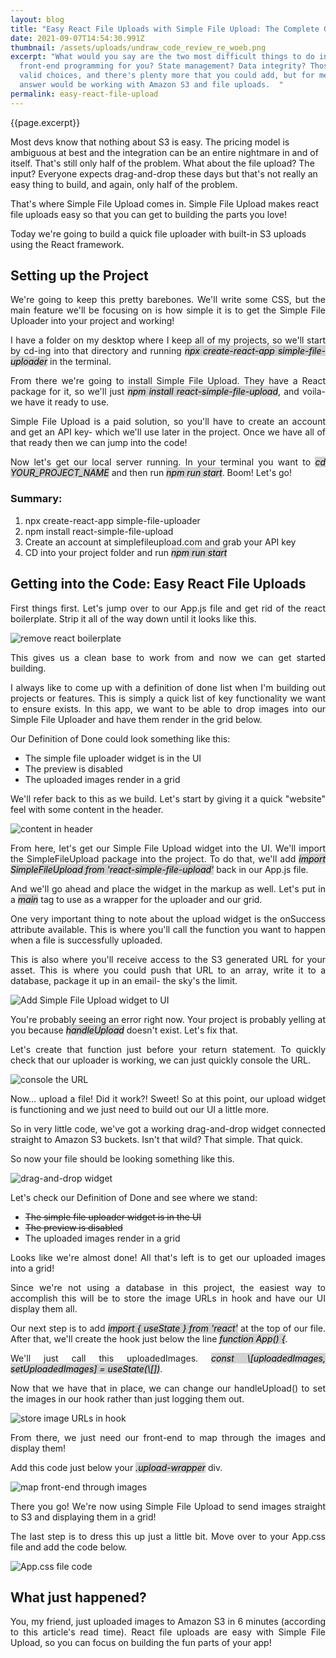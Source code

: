 ```yaml
---
layout: blog
title: "Easy React File Uploads with Simple File Upload: The Complete Guide "
date: 2021-09-07T14:54:30.991Z
thumbnail: /assets/uploads/undraw_code_review_re_woeb.png
excerpt: "What would you say are the two most difficult things to do in
  front-end programming for you? State management? Data integrity? Those are
  valid choices, and there's plenty more that you could add, but for me -- the
  answer would be working with Amazon S3 and file uploads.  "
permalink: easy-react-file-upload
---
```

{{page.excerpt}}

Most devs know that nothing about S3 is easy. The pricing model is ambiguous at best and the integration can be an entire nightmare in and of itself. That's still only half of the problem. What about the file upload? The input? Everyone expects drag-and-drop these days but that's not really an easy thing to build, and again, only half of the problem.

That's where Simple File Upload comes in. Simple File Upload makes react file uploads easy so that you can get to building the parts you love!

Today we're going to build a quick file uploader with built-in S3 uploads using the React framework.

## Setting up the Project

<p align="justify">We're going to keep this pretty barebones. We'll write some CSS, but the main feature we'll be focusing on is how simple it is to get the Simple File Uploader into your project and working!</p>

<p align="justify">I have a folder on my desktop where I keep all of my projects, so we'll start by cd-ing into that directory and running <i><mark style="background-color: lightgrey">npx create-react-app simple-file-uploader</mark></i> in the terminal.</p>

<p align="justify">From there we're going to install Simple File Upload. They have a React package for it, so we'll just <i><mark style="background-color: lightgrey">npm install react-simple-file-upload</mark></i>, and voila- we have it ready to use.</p>

<p align="justify">Simple File Upload is a paid solution, so you'll have to create an account and get an API key- which we'll use later in the project. Once we have all of that ready then we can jump into the code!</p>

<p align="justify">Now let's get our local server running. In your terminal you want to <i><mark style="background-color: lightgrey">cd YOUR_PROJECT_NAME</mark></i> and then run <i><mark style="background-color: lightgrey">npm run start</mark></i>. Boom! Let's go!</p>

### Summary:

1. npx create-react-app simple-file-uploader
2. npm install react-simple-file-upload
3. Create an account at simplefileupload.com and grab your API key
4. CD into your project folder and run <i><mark style="background-color: lightgrey">npm run start</mark></i>

## Getting into the Code: Easy React File Uploads

<p align="justify">First things first. Let's jump over to our App.js file and get rid of the react boilerplate. Strip it all of the way down until it looks like this.</p>

![remove react boilerplate](/assets/uploads/react_one.png)

<p align="justify">This gives us a clean base to work from and now we can get started building.</p>

<p align="justify">I always like to come up with a definition of done list when I'm building out projects or features. This is simply a quick list of key functionality we want to ensure exists. In this app, we want to be able to drop images into our Simple File Uploader and have them render in the grid below.</p>

Our Definition of Done could look something like this:

* The simple file uploader widget is in the UI
* The preview is disabled
* The uploaded images render in a grid

<p align="justify">We'll refer back to this as we build. Let's start by giving it a quick "website" feel with some content in the header.</p>

![content in header](/assets/uploads/react_two.png)

<p align="justify">From here, let's get our Simple File Upload widget into the UI. We'll import the SimpleFileUpload package into the project. To do that, we'll add <i><mark style="background-color: lightgrey">import SimpleFileUpload from 'react-simple-file-upload'</mark></i> back in our App.js file.</p>

<p align="justify">And we'll go ahead and place the widget in the markup as well. Let's put in a <i><mark style="background-color: lightgrey">main</mark></i> tag to use as a wrapper for the uploader and our grid.</p>

<p align="justify">One very important thing to note about the upload widget is the onSuccess attribute available. This is where you'll call the function you want to happen when a file is successfully uploaded.</p>

<p align="justify">This is also where you'll receive access to the S3 generated URL for your asset. This is where you could push that URL to an array, write it to a database, package it up in an email- the sky's the limit.</p>

![Add Simple File Upload widget to UI](/assets/uploads/react_three.png)

<p align="justify">You're probably seeing an error right now. Your project is probably yelling at you because <i><mark style="background-color: lightgrey">handleUpload</mark></i> doesn't exist. Let's fix that.</p>

<p align="justify">Let's create that function just before your return statement. To quickly check that our uploader is working, we can just quickly console the URL.</p>

![console the URL](/assets/uploads/react_four.png)

<p align="justify">Now… upload a file! Did it work?! Sweet! So at this point, our upload widget is functioning and we just need to build out our UI a little more.</p>

<p align="justify">So in very little code, we've got a working drag-and-drop widget connected straight to Amazon S3 buckets. Isn't that wild? That simple. That quick.</p>

<p align="justify">So now your file should be looking something like this.</p>

![drag-and-drop widget](/assets/uploads/react_five.png)

Let's check our Definition of Done and see where we stand:

* ~~The simple file uploader widget is in the UI~~
* ~~The preview is disabled~~
* The uploaded images render in a grid

<p align="justify">Looks like we're almost done! All that's left is to get our uploaded images into a grid!</p>

<p align="justify">Since we're not using a database in this project, the easiest way to accomplish this will be to store the image URLs in hook and have our UI display them all.</p>

<p align="justify">Our next step is to add <i><mark style="background-color: lightgrey">import { useState } from 'react'</mark></i> at the top of our file. After that, we'll create the hook just below the line <i><mark style="background-color: lightgrey">function App() {</mark></i>.</p>

<p align="justify">We'll just call this uploadedImages. <i><mark style="background-color: lightgrey">const \[uploadedImages, setUploadedImages] = useState(\[])</mark></i>.</p>

<p align="justify">Now that we have that in place, we can change our handleUpload() to set the images in our hook rather than just logging them out.</p>

![store image URLs in hook](/assets/uploads/react_six.png)

<p align="justify">From there, we just need our front-end to map through the images and display them!</p>

<p align="justify">Add this code just below your <i><mark style="background-color: lightgrey">.upload-wrapper</mark></i> div.</p>

![map front-end through images](/assets/uploads/react_seven.png)

<p align="justify">There you go! We're now using Simple File Upload to send images straight to S3 and displaying them in a grid!</p>

<p align="justify">The last step is to dress this up just a little bit. Move over to your App.css file and add the code below.</p>

![App.css file code](/assets/uploads/react_eight.png)

## What just happened?

<p align="justify">You, my friend, just uploaded images to Amazon S3 in 6 minutes (according to this article's read time). React file uploads are easy with Simple File Upload, so you can focus on building the fun parts of your app!</p>